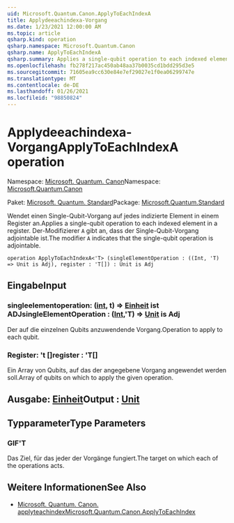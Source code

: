 ```yaml
---
uid: Microsoft.Quantum.Canon.ApplyToEachIndexA
title: Applydeeachindexa-Vorgang
ms.date: 1/23/2021 12:00:00 AM
ms.topic: article
qsharp.kind: operation
qsharp.namespace: Microsoft.Quantum.Canon
qsharp.name: ApplyToEachIndexA
qsharp.summary: Applies a single-qubit operation to each indexed element in a register. The modifier `A` indicates that the single-qubit operation is adjointable.
ms.openlocfilehash: fb278f217ac450ab48aa37b0035cd1bdd295d3e5
ms.sourcegitcommit: 71605ea9cc630e84e7ef29027e1f0ea06299747e
ms.translationtype: MT
ms.contentlocale: de-DE
ms.lasthandoff: 01/26/2021
ms.locfileid: "98850824"
---
```

# <a name="applytoeachindexa-operation"></a><span data-ttu-id="f6d52-102">Applydeeachindexa-Vorgang</span><span class="sxs-lookup"><span data-stu-id="f6d52-102">ApplyToEachIndexA operation</span></span>

<span data-ttu-id="f6d52-103">Namespace: [Microsoft. Quantum. Canon](xref:Microsoft.Quantum.Canon)</span><span class="sxs-lookup"><span data-stu-id="f6d52-103">Namespace: [Microsoft.Quantum.Canon](xref:Microsoft.Quantum.Canon)</span></span>

<span data-ttu-id="f6d52-104">Paket: [Microsoft. Quantum. Standard](https://nuget.org/packages/Microsoft.Quantum.Standard)</span><span class="sxs-lookup"><span data-stu-id="f6d52-104">Package: [Microsoft.Quantum.Standard](https://nuget.org/packages/Microsoft.Quantum.Standard)</span></span>


<span data-ttu-id="f6d52-105">Wendet einen Single-Qubit-Vorgang auf jedes indizierte Element in einem Register an.</span><span class="sxs-lookup"><span data-stu-id="f6d52-105">Applies a single-qubit operation to each indexed element in a register.</span></span>
<span data-ttu-id="f6d52-106">Der-Modifizierer `A` gibt an, dass der Single-Qubit-Vorgang adjointable ist.</span><span class="sxs-lookup"><span data-stu-id="f6d52-106">The modifier `A` indicates that the single-qubit operation is adjointable.</span></span>

```qsharp
operation ApplyToEachIndexA<'T> (singleElementOperation : ((Int, 'T) => Unit is Adj), register : 'T[]) : Unit is Adj
```


## <a name="input"></a><span data-ttu-id="f6d52-107">Eingabe</span><span class="sxs-lookup"><span data-stu-id="f6d52-107">Input</span></span>

### <a name="singleelementoperation--intt--unit--is-adj"></a><span data-ttu-id="f6d52-108">singleelementoperation: ([int](xref:microsoft.quantum.lang-ref.int), t) => [Einheit](xref:microsoft.quantum.lang-ref.unit)  ist ADJ</span><span class="sxs-lookup"><span data-stu-id="f6d52-108">singleElementOperation : ([Int](xref:microsoft.quantum.lang-ref.int),'T) => [Unit](xref:microsoft.quantum.lang-ref.unit)  is Adj</span></span>

<span data-ttu-id="f6d52-109">Der auf die einzelnen Qubits anzuwendende Vorgang.</span><span class="sxs-lookup"><span data-stu-id="f6d52-109">Operation to apply to each qubit.</span></span>


### <a name="register--t"></a><span data-ttu-id="f6d52-110">Register: 't []</span><span class="sxs-lookup"><span data-stu-id="f6d52-110">register : 'T[]</span></span>

<span data-ttu-id="f6d52-111">Ein Array von Qubits, auf das der angegebene Vorgang angewendet werden soll.</span><span class="sxs-lookup"><span data-stu-id="f6d52-111">Array of qubits on which to apply the given operation.</span></span>



## <a name="output--unit"></a><span data-ttu-id="f6d52-112">Ausgabe: [Einheit](xref:microsoft.quantum.lang-ref.unit)</span><span class="sxs-lookup"><span data-stu-id="f6d52-112">Output : [Unit](xref:microsoft.quantum.lang-ref.unit)</span></span>



## <a name="type-parameters"></a><span data-ttu-id="f6d52-113">Typparameter</span><span class="sxs-lookup"><span data-stu-id="f6d52-113">Type Parameters</span></span>

### <a name="t"></a><span data-ttu-id="f6d52-114">GIF</span><span class="sxs-lookup"><span data-stu-id="f6d52-114">'T</span></span>

<span data-ttu-id="f6d52-115">Das Ziel, für das jeder der Vorgänge fungiert.</span><span class="sxs-lookup"><span data-stu-id="f6d52-115">The target on which each of the operations acts.</span></span>

## <a name="see-also"></a><span data-ttu-id="f6d52-116">Weitere Informationen</span><span class="sxs-lookup"><span data-stu-id="f6d52-116">See Also</span></span>

- [<span data-ttu-id="f6d52-117">Microsoft. Quantum. Canon. applyteachindex</span><span class="sxs-lookup"><span data-stu-id="f6d52-117">Microsoft.Quantum.Canon.ApplyToEachIndex</span></span>](xref:Microsoft.Quantum.Canon.ApplyToEachIndex)